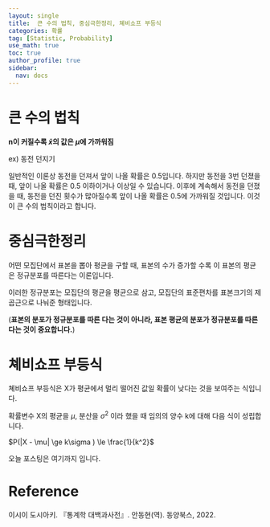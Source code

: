 ```yaml
---
layout: single
title:  큰 수의 법칙, 중심극한정리, 쳬비쇼프 부등식
categories: 확률
tag: [Statistic, Probability]
use_math: true
toc: true
author_profile: true
sidebar:
  nav: docs
---
```


# 큰 수의 법칙

**n이 커질수록 $\bar{x}$의 값은 $\mu$에 가까워짐**

ex) 동전 던지기

일반적인 이론상 동전을 던져서 앞이 나올 확률은 0.5입니다. 하지만 동전을 3번 던졌을 때, 앞이 나올 확률은 0.5 이하이거나 이상일 수 있습니다. 이후에 계속해서 동전을 던졌을 때, 동전을 던진 횟수가 많아질수록 앞이 나올 확률은 0.5에 가까워질 것입니다. 이것이 큰 수의 법칙이라고 합니다.

# 중심극한정리

어떤 모집단에서 표본을 뽑아 평균을 구할 때, 표본의 수가 증가할 수록 이 표본의 평균은 정규분포를 따른다는 이론입니다.

이러한 정규분포는 모집단의 평균을 평균으로 삼고, 모집단의 표준편차를 표본크기의 제곱근으로 나눠준 형태입니다.

(**표본의 분포가 정규분포를 따른 다는 것이 아니라, 표본 평균의 분포가 정규분포를 따른다는 것이 중요합니다.**)

# 쳬비쇼프 부등식

쳬비쇼프 부등식은 X가 평균에서 멀리 떨어진 값일 확률이 낮다는 것을 보여주는 식입니다.

확률변수 X의 평균을 $\mu$, 분산을 $\sigma^2$ 이라 했을 때 임의의 양수 k에 대해 다음 식이 성립합니다.

$P(|X - \mu| \ge k\sigma ) \le \frac{1}{k^2}$

오늘 포스팅은 여기까지 입니다.

# Reference

이시이 도시아키. 『통계학 대백과사전』. 안동현(역). 동양북스, 2022.






